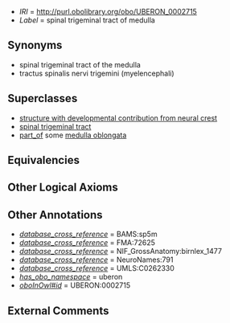  * *IRI* = http://purl.obolibrary.org/obo/UBERON_0002715
 * *Label* = spinal trigeminal tract of medulla

## Synonyms

 * spinal trigeminal tract of the medulla
 * tractus spinalis nervi trigemini (myelencephali)

## Superclasses

 * [structure with developmental contribution from neural crest](../../UBERON/14/UBERON_0010314.md)
 * [spinal trigeminal tract](../../UBERON/61/UBERON_0014761.md)
 * [part_of](../../BFO/50/BFO_0000050.md) some [medulla oblongata](../../UBERON/96/UBERON_0001896.md)

## Equivalencies


## Other Logical Axioms


## Other Annotations

 * *[database_cross_reference](../../ef/oboInOwl#hasDbXref.md)* = BAMS:sp5m
 * *[database_cross_reference](../../ef/oboInOwl#hasDbXref.md)* = FMA:72625
 * *[database_cross_reference](../../ef/oboInOwl#hasDbXref.md)* = NIF_GrossAnatomy:birnlex_1477
 * *[database_cross_reference](../../ef/oboInOwl#hasDbXref.md)* = NeuroNames:791
 * *[database_cross_reference](../../ef/oboInOwl#hasDbXref.md)* = UMLS:C0262330
 * *[has_obo_namespace](../../ce/oboInOwl#hasOBONamespace.md)* = uberon
 * *[oboInOwl#id](../../id/oboInOwl#id.md)* = UBERON:0002715

## External Comments

